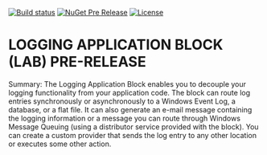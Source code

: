 [![Build status](https://ci.appveyor.com/api/projects/status/3g085032b100g9ry/branch/master?svg=true)](https://ci.appveyor.com/project/EnterpriseLibrary/logging-application-block/branch/master)
[![NuGet Pre Release](https://img.shields.io/nuget/vpre/EnterpriseLibrary.Logging.NetCore.svg)](https://www.nuget.org/packages/EnterpriseLibrary.Logging.NetCore)
[![License](https://img.shields.io/badge/license-apache%202.0-60C060.svg)](https://github.com/EnterpriseLibrary/logging-application-block/blob/master/LICENSE)


# LOGGING APPLICATION BLOCK (LAB) PRE-RELEASE

Summary: The Logging Application Block enables you to decouple your logging functionality from your application code. The block can route log entries synchronously or asynchronously to a Windows Event Log, a database, or a flat file. It can also generate an e-mail message containing the logging information or a message you can route through Windows Message Queuing (using a distributor service provided with the block). You can create a custom provider that sends the log entry to any other location or executes some other action.
